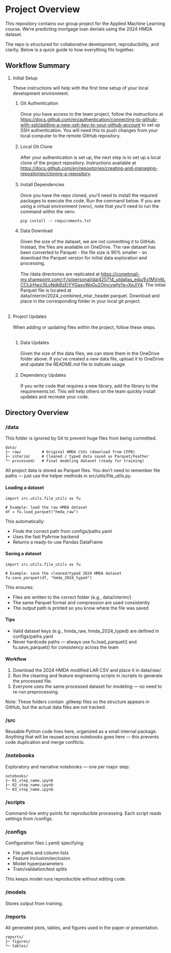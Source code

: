 # Project Overview

This repository contains our group project for the Applied Machine Learning course.
We’re predicting mortgage loan denials using the 2024 HMDA dataset.

The repo is structured for collaborative development, reproducibility, and clarity.
Below is a quick guide to how everything fits together.

## Workflow Summary

1. Initial Setup

   These instructions will help with the first time setup of your local development environment.

   1. Git Authentication
      <br/><br/>
      Once you have access to the team project, follow the instructions at https://docs.github.com/en/authentication/connecting-to-github-with-ssh/adding-a-new-ssh-key-to-your-github-account to set up SSH authentication. You will need this to push changes from your local computer to the remote GitHub repository.<br/><br/>
   2. Local Git Clone
      <br/><br/>
      After your authentication is set up, the next step is to set up a local clone of the project repository. Instructions available at https://docs.github.com/en/repositories/creating-and-managing-repositories/cloning-a-repository. 
      <br/><br/>
   3. Install Dependencies
      <br/><br/>
      Once you have the repo cloned, you'll need to install the required packages to execute the code.  Run the command below.  If you are using a virtual environment (venv), note that you'll need to run the command within the venv.
      ```bash
      pip install -r requirements.txt
      ```
   4. Data Download
      <br/><br/>
      Given the size of the dataset, we are not committing it to GitHub.  Instead, the files are available on OneDrive.  The raw dataset has been converted to Parquet - the file size is 90% smaller - so download the Parquet version for initial data exploration and processing.
      <br/><br/>
      The /data directories are replicated at https://cometmail-my.sharepoint.com/:f:/g/personal/dal425714_utdallas_edu/Es1MVn6LCCtJrHwz3lLyNdkBzEjYYGaxvWqGu2Ojncywfg?e=XeJlY4. The initial Parquet file is located at data/interim/2024_combined_mlar_header.parquet. Download and place in the corresponding folder in your local git project.
      <br/><br/>
2. Project Updates
   <br/><br/>
   When adding or updating files within the project, follow these steps.
   <br/><br/>
   1. Data Updates
      <br/><br/>
      Given the size of the data files, we can store them in the OneDrive folder above.  If you've created a new data file, upload it to OneDrive and update the README.md file to indicate usage.
      <br/><br/>
   2. Dependency Updates
      <br/><br/>
      If you write code that requires a new library, add the library to the requirements.txt.  This will help others on the team quickly install updates and recreate your code.

## Directory Overview

### /data

This folder is ignored by Git to prevent huge files from being committed.

```text
data/
├─ raw/         # Original HMDA CSVs (download from CFPB)
├─ interim/     # Cleaned / typed data saved as Parquet/Feather
└─ processed/   # Final modeling dataset (ready for training)
```
All project data is stored as Parquet files. You don’t need to remember file paths — just use the helper methods in src/utils/file_utils.py.

#### Loading a dataset
```text
import src.utils.file_utils as fu

# Example: load the raw HMDA dataset
df = fu.load_parquet("hmda_raw")
```

This automatically:
- Finds the correct path from configs/paths.yaml 
- Uses the fast PyArrow backend	
- Returns a ready-to-use Pandas DataFrame

#### Saving a dataset

```text
import src.utils.file_utils as fu

# Example: save the cleaned/typed 2024 HMDA dataset
fu.save_parquet(df, "hmda_2024_typed")
```

This ensures:
- Files are written to the correct folder (e.g., data/interim/)
- The same Parquet format and compression are used consistently
- The output path is printed so you know where the file was saved

#### Tips
- Valid dataset keys (e.g., hmda_raw, hmda_2024_typed) are defined in configs/paths.yaml
- Never hardcode paths — always use fu.load_parquet() and fu.save_parquet() for consistency across the team


#### Workflow

1.	Download the 2024 HMDA modified LAR CSV and place it in data/raw/.
2.  Run the cleaning and feature engineering scripts in /scripts to generate the processed file.
3.  Everyone uses the same processed dataset for modeling — no need to re-run preprocessing.

Note: These folders contain .gitkeep files so the structure appears in GitHub, but the actual data files are not tracked.

### /src

Reusable Python code lives here, organized as a small internal package. Anything that will be reused across notebooks goes here — this prevents code duplication and merge conflicts.

### /notebooks

Exploratory and narrative notebooks — one per major step:
```text
notebooks/
├─ 01_step_name.ipynb
├─ 02_step_name.ipynb
└─ 03_step_name.ipynb
```
### /scripts

Command-line entry points for reproducible processing. Each script reads settings from /configs.

### /configs

Configuration files (.yaml) specifying:

- File paths and column lists
- Feature inclusion/exclusion
- Model hyperparameters
- Train/validation/test splits

This keeps model runs reproducible without editing code.

### /models

Stores output from training.

### /reports

All generated plots, tables, and figures used in the paper or presentation.
```text
reports/
├─ figures/
└─ tables/
```